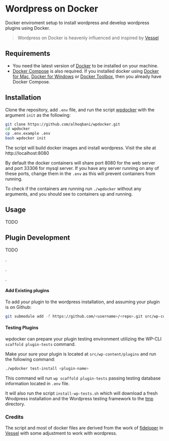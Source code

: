 # Wordpress on Docker

Docker enviroment setup to install wordpress and develop wordpress plugins 
using Docker.

> Wordpress on Docker is heavenly influenced and inspired by [Vessel][vessel]

## Requirements
- You need the latest version of [Docker][docker] to be installed on your machine.
- [Docker Compose][docker-compose] is also required. 
If you installed docker using [Docker for Mac][docker-mac], [Docker for Windows][docker-windows] or [Docker Toolbox][docker-toolbox], then you already have Docker Compose.


## Installation

Clone the repository, add `.env` file, 
and run the script [wpdocker](./wpdocker) with the argument `init` as the following:
```bash
git clone https://github.com/alhoqbani/wpdocker.git
cd wpdocker
cp .env.example .env
bash wpdocker init
```
The script will build docker images and install wordpress. Visit the site at http://localhost:8080

By default the docker containers will share port 8080 for the web server and port 33306 for mysql server.
If you have any server running on any of these ports, 
change them in the `.env` as this will prevent containers from running.

To check if the containers are running run `./wpdocker` without any arguments,
and you should see to containers up and running.

## Usage
TODO

## Plugin Development
TODO

.

.

.

#### Add Existing plugins
To add *your* plugin to the wordpress installation, 
and assuming your plugin is on Github:
```bash
git submodule add -f https://github.com/<username>/<repo>.git src/wp-content/plugins/<plugin-name>
```

#### Testing Plugins
wpdocker can prepare your plugin testing environment utilizing the WP-CLI `scaffold plugin-tests` command.

Make your sure your plugin is located at `src/wp-content/plugins` and run the following command:
```bash
./wpdocker test-install <plugin-name>
```

This command will run `wp scaffold plugin-tests` passing testing database information located in `.env` file.

It will also run the script `install-wp-tests.sh`  which will download a fresh Wrodpress installation 
and the Wordpress testing framework to the [tmp](./tmp) directory.


### Credits
The script and most of docker files are derived from the work of 
[fideloper](https://github.com/fideloper) in [Vessel][vessel]
with some adjustment to work with wordpress.


[vessel]:[https://vessel.shippingdocker.com/]
[docker]:[https://docs.docker.com/install/]
[docker-compose]:[https://docs.docker.com/compose/install/]
[docker-mac]:[https://docs.docker.com/docker-for-mac/install/]
[docker-windows]:[https://docs.docker.com/docker-for-windows/install/]
[docker-toolbox]:[https://docs.docker.com/toolbox/overview/]
[fideloper]:[https://github.com/fideloper]
